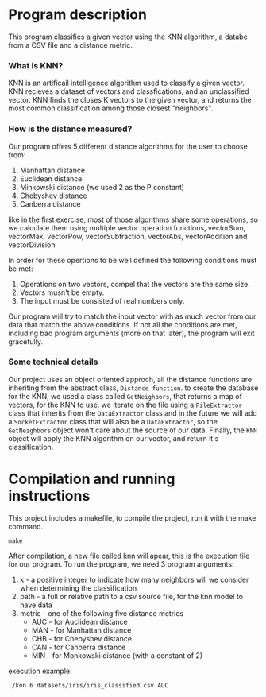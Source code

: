 
# **Program description**

This program classifies a given vector using the KNN algorithm, a databe from a CSV file and a distance metric.

### What is KNN?
KNN is an artificail intelligence algorithm used to classify a given vector.
KNN recieves a dataset of vectors and classfications, and an unclassified vector.
KNN finds the closes K vectors to the given vector, and returns the most common classification among those closest "neighbors".

### How is the distance measured?

Our program offers 5 different distance algorithms for the user to choose from:
1. Manhattan distance
2. Euclidean distance
3. Minkowski distance (we used 2 as the P constant)
4. Chebyshev distance
5. Canberra distance

like in the first exercise, most of those algorithms share some operations, so we calculate them using multiple vector operation functions, vectorSum, vectorMax, vectorPow, vectorSubtraction, vectorAbs, vectorAddition and vectorDivision

In order for these opertions to be well defined the following conditions must be met:
1. Operations on two vectors, compel that the vectors are the same size.
2. Vectors musn't be empty.
3. The input must be consisted of real numbers only.

Our program will try to match the input vector with as much vector from our data that match the above conditions. If not all the conditions are met, including bad program arguments (more on that later), the program will exit gracefully.

### Some technical details

Our project uses an object oriented approch, all the distance functions are inheriting from the abstract class, `Distance function`. to create the database for the KNN, we used a class called `GetNeighbors`, that returns a map of vectors, for the KNN to use. we iterate on the file using a `FileExtractor` class that inherits from the `DataExtractor` class and in the future we will add a `SocketExtractor` class that will also be a `DataExtractor`, so the `GetNeighbors` object won't care about the source of our data.
Finally, the `KNN` object will apply the KNN algorithm on our vector, and return it's classification.

# **Compilation and running instructions**

This project includes a makefile, to compile the project, run it with the make command.
```
make
```
After compilation, a new file called knn will apear, this is the execution file for our program.
To run the program, we need 3 program arguments:
1. k - a positive integer to indicate how many neighbors will we consider when determining the classification
2. path - a full or relative path to a csv source file, for the knn model to have data
3. metric - one of the following five distance metrics
	- AUC - for Auclidean distance
	- MAN - for Manhattan distance
	- CHB - for Chebyshev distance
	- CAN - for Canberra distance
	- MIN - for Monkowski distance (with a constant of 2)

execution example:
```
./knn 6 datasets/iris/iris_classified.csv AUC
```